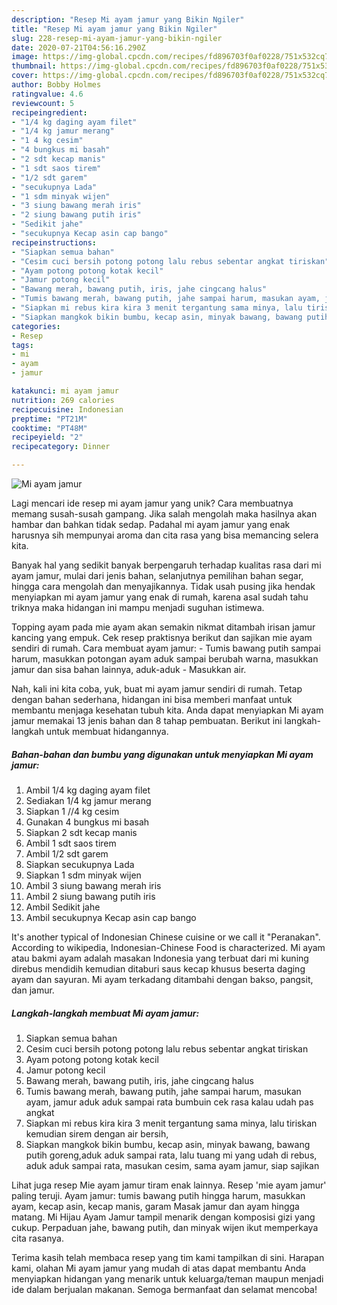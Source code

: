 ```yaml
---
description: "Resep Mi ayam jamur yang Bikin Ngiler"
title: "Resep Mi ayam jamur yang Bikin Ngiler"
slug: 228-resep-mi-ayam-jamur-yang-bikin-ngiler
date: 2020-07-21T04:56:16.290Z
image: https://img-global.cpcdn.com/recipes/fd896703f0af0228/751x532cq70/mi-ayam-jamur-foto-resep-utama.jpg
thumbnail: https://img-global.cpcdn.com/recipes/fd896703f0af0228/751x532cq70/mi-ayam-jamur-foto-resep-utama.jpg
cover: https://img-global.cpcdn.com/recipes/fd896703f0af0228/751x532cq70/mi-ayam-jamur-foto-resep-utama.jpg
author: Bobby Holmes
ratingvalue: 4.6
reviewcount: 5
recipeingredient:
- "1/4 kg daging ayam filet"
- "1/4 kg jamur merang"
- "1 4 kg cesim"
- "4 bungkus mi basah"
- "2 sdt kecap manis"
- "1 sdt saos tirem"
- "1/2 sdt garem"
- "secukupnya Lada"
- "1 sdm minyak wijen"
- "3 siung bawang merah iris"
- "2 siung bawang putih iris"
- "Sedikit jahe"
- "secukupnya Kecap asin cap bango"
recipeinstructions:
- "Siapkan semua bahan"
- "Cesim cuci bersih potong potong lalu rebus sebentar angkat tiriskan"
- "Ayam potong potong kotak kecil"
- "Jamur potong kecil"
- "Bawang merah, bawang putih, iris, jahe cingcang halus"
- "Tumis bawang merah, bawang putih, jahe sampai harum, masukan ayam, jamur aduk aduk sampai rata bumbuin cek rasa kalau udah pas angkat"
- "Siapkan mi rebus kira kira 3 menit tergantung sama minya, lalu tiriskan kemudian sirem dengan air bersih,"
- "Siapkan mangkok bikin bumbu, kecap asin, minyak bawang, bawang putih goreng,aduk aduk sampai rata, lalu tuang mi yang udah di rebus, aduk aduk sampai rata, masukan cesim, sama ayam jamur, siap sajikan"
categories:
- Resep
tags:
- mi
- ayam
- jamur

katakunci: mi ayam jamur 
nutrition: 269 calories
recipecuisine: Indonesian
preptime: "PT21M"
cooktime: "PT48M"
recipeyield: "2"
recipecategory: Dinner

---
```



![Mi ayam jamur](https://img-global.cpcdn.com/recipes/fd896703f0af0228/751x532cq70/mi-ayam-jamur-foto-resep-utama.jpg)

Lagi mencari ide resep mi ayam jamur yang unik? Cara membuatnya memang susah-susah gampang. Jika salah mengolah maka hasilnya akan hambar dan bahkan tidak sedap. Padahal mi ayam jamur yang enak harusnya sih mempunyai aroma dan cita rasa yang bisa memancing selera kita.

Banyak hal yang sedikit banyak berpengaruh terhadap kualitas rasa dari mi ayam jamur, mulai dari jenis bahan, selanjutnya pemilihan bahan segar, hingga cara mengolah dan menyajikannya. Tidak usah pusing jika hendak menyiapkan mi ayam jamur yang enak di rumah, karena asal sudah tahu triknya maka hidangan ini mampu menjadi suguhan istimewa.

Topping ayam pada mie ayam akan semakin nikmat ditambah irisan jamur kancing yang empuk. Cek resep praktisnya berikut dan sajikan mie ayam sendiri di rumah. Cara membuat ayam jamur: - Tumis bawang putih sampai harum, masukkan potongan ayam aduk sampai berubah warna, masukkan jamur dan sisa bahan lainnya, aduk-aduk - Masukkan air.


Nah, kali ini kita coba, yuk, buat mi ayam jamur sendiri di rumah. Tetap dengan bahan sederhana, hidangan ini bisa memberi manfaat untuk membantu menjaga kesehatan tubuh kita. Anda dapat menyiapkan Mi ayam jamur memakai 13 jenis bahan dan 8 tahap pembuatan. Berikut ini langkah-langkah untuk membuat hidangannya.

<!--inarticleads1-->

##### Bahan-bahan dan bumbu yang digunakan untuk menyiapkan Mi ayam jamur:

1. Ambil 1/4 kg daging ayam filet
1. Sediakan 1/4 kg jamur merang
1. Siapkan 1 //4 kg cesim
1. Gunakan 4 bungkus mi basah
1. Siapkan 2 sdt kecap manis
1. Ambil 1 sdt saos tirem
1. Ambil 1/2 sdt garem
1. Siapkan secukupnya Lada
1. Siapkan 1 sdm minyak wijen
1. Ambil 3 siung bawang merah iris
1. Ambil 2 siung bawang putih iris
1. Ambil Sedikit jahe
1. Ambil secukupnya Kecap asin cap bango


It&#39;s another typical of Indonesian Chinese cuisine or we call it &#34;Peranakan&#34;. According to wikipedia, Indonesian-Chinese Food is characterized. Mi ayam atau bakmi ayam adalah masakan Indonesia yang terbuat dari mi kuning direbus mendidih kemudian ditaburi saus kecap khusus beserta daging ayam dan sayuran. Mi ayam terkadang ditambahi dengan bakso, pangsit, dan jamur. 

<!--inarticleads2-->

##### Langkah-langkah membuat Mi ayam jamur:

1. Siapkan semua bahan
1. Cesim cuci bersih potong potong lalu rebus sebentar angkat tiriskan
1. Ayam potong potong kotak kecil
1. Jamur potong kecil
1. Bawang merah, bawang putih, iris, jahe cingcang halus
1. Tumis bawang merah, bawang putih, jahe sampai harum, masukan ayam, jamur aduk aduk sampai rata bumbuin cek rasa kalau udah pas angkat
1. Siapkan mi rebus kira kira 3 menit tergantung sama minya, lalu tiriskan kemudian sirem dengan air bersih,
1. Siapkan mangkok bikin bumbu, kecap asin, minyak bawang, bawang putih goreng,aduk aduk sampai rata, lalu tuang mi yang udah di rebus, aduk aduk sampai rata, masukan cesim, sama ayam jamur, siap sajikan


Lihat juga resep Mie ayam jamur tiram enak lainnya. Resep &#39;mie ayam jamur&#39; paling teruji. Ayam jamur: tumis bawang putih hingga harum, masukkan ayam, kecap asin, kecap manis, garam Masak jamur dan ayam hingga matang. Mi Hijau Ayam Jamur tampil menarik dengan komposisi gizi yang cukup. Perpaduan jahe, bawang putih, dan minyak wijen ikut memperkaya cita rasanya. 

Terima kasih telah membaca resep yang tim kami tampilkan di sini. Harapan kami, olahan Mi ayam jamur yang mudah di atas dapat membantu Anda menyiapkan hidangan yang menarik untuk keluarga/teman maupun menjadi ide dalam berjualan makanan. Semoga bermanfaat dan selamat mencoba!
